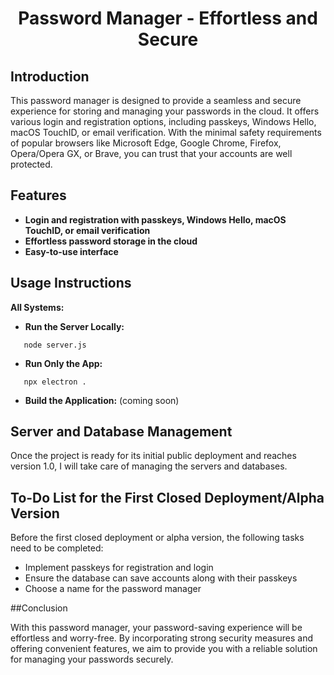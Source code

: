 <p>
<h1 align="center">
  Password Manager - Effortless and Secure
</h1>
</p>

## Introduction

This password manager is designed to provide a seamless and secure experience for storing and managing your passwords in the cloud. It offers various login and registration options, including passkeys, Windows Hello, macOS TouchID, or email verification. With the minimal safety requirements of popular browsers like Microsoft Edge, Google Chrome, Firefox, Opera/Opera GX, or Brave, you can trust that your accounts are well protected.

    


## Features
</h2>

- **Login and registration with passkeys, Windows Hello, macOS TouchID, or email verification**
- **Effortless password storage in the cloud**
- **Easy-to-use interface**

## Usage Instructions

<strong>All Systems:</strong>

- **Run the Server Locally:**
```shell
   node server.js
   ```
- **Run Only the App:** 
```shell
   npx electron .
   ```
- **Build the Application:** (coming soon)

## Server and Database Management

Once the project is ready for its initial public deployment and reaches version 1.0, I will take care of managing the servers and databases.

## To-Do List for the First Closed Deployment/Alpha Version

Before the first closed deployment or alpha version, the following tasks need to be completed:

- Implement passkeys for registration and login
- Ensure the database can save accounts along with their passkeys
- Choose a name for the password manager

##Conclusion

With this password manager, your password-saving experience will be effortless and worry-free. By incorporating strong security measures and offering convenient features, we aim to provide you with a reliable solution for managing your passwords securely.